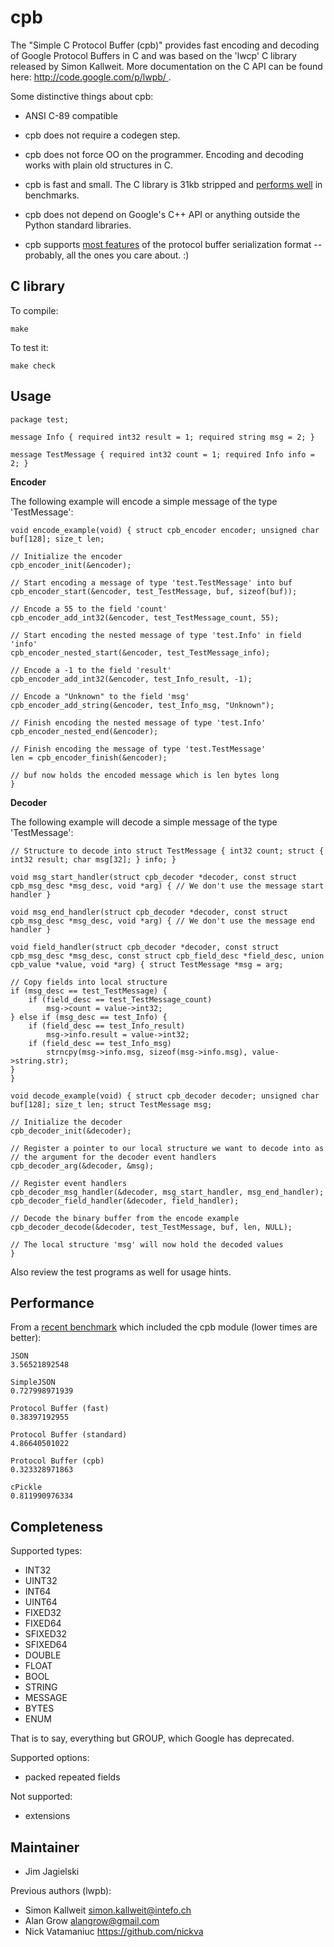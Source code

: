 cpb
====

The "Simple C Protocol Buffer (cpb)" provides fast encoding and decoding of Google Protocol Buffers in C and was based on the 'lwcp' C library released by Simon Kallweit. More documentation on the C API can be found here: [ http://code.google.com/p/lwpb/ ](http://code.google.com/p/lwpb/).

Some distinctive things about cpb:

  * ANSI C-89 compatible

  * cpb does not require a codegen step.

  * cpb does not force OO on the programmer. Encoding and decoding works with plain old structures in C.

  * cpb is fast and small. The C library is 31kb stripped and [performs well](#performance) in benchmarks.

  * cpb does not depend on Google's C++ API or anything outside the Python standard libraries.

  * cpb supports [most features](#completeness) of the protocol buffer serialization format -- probably, all the ones you care about. :)

C library
---------

To compile:

    make

To test it:

    make check

Usage
-----

```
package test;

message Info { required int32 result = 1; required string msg = 2; }

message TestMessage { required int32 count = 1; required Info info = 2; }
```

**Encoder**

The following example will encode a simple message of the type 'TestMessage':

```
void encode_example(void) { struct cpb_encoder encoder; unsigned char buf[128]; size_t len;

// Initialize the encoder
cpb_encoder_init(&encoder);

// Start encoding a message of type 'test.TestMessage' into buf
cpb_encoder_start(&encoder, test_TestMessage, buf, sizeof(buf));

// Encode a 55 to the field 'count'
cpb_encoder_add_int32(&encoder, test_TestMessage_count, 55);

// Start encoding the nested message of type 'test.Info' in field 'info'
cpb_encoder_nested_start(&encoder, test_TestMessage_info);

// Encode a -1 to the field 'result'
cpb_encoder_add_int32(&encoder, test_Info_result, -1);

// Encode a "Unknown" to the field 'msg'
cpb_encoder_add_string(&encoder, test_Info_msg, "Unknown");

// Finish encoding the nested message of type 'test.Info'
cpb_encoder_nested_end(&encoder);

// Finish encoding the message of type 'test.TestMessage'
len = cpb_encoder_finish(&encoder);

// buf now holds the encoded message which is len bytes long
}
```

**Decoder**

The following example will decode a simple message of the type 'TestMessage':

```
// Structure to decode into struct TestMessage { int32 count; struct { int32 result; char msg[32]; } info; }

void msg_start_handler(struct cpb_decoder *decoder, const struct cpb_msg_desc *msg_desc, void *arg) { // We don't use the message start handler }

void msg_end_handler(struct cpb_decoder *decoder, const struct cpb_msg_desc *msg_desc, void *arg) { // We don't use the message end handler }

void field_handler(struct cpb_decoder *decoder, const struct cpb_msg_desc *msg_desc, const struct cpb_field_desc *field_desc, union cpb_value *value, void *arg) { struct TestMessage *msg = arg;

// Copy fields into local structure
if (msg_desc == test_TestMessage) {
    if (field_desc == test_TestMessage_count)
        msg->count = value->int32;
} else if (msg_desc == test_Info) {
    if (field_desc == test_Info_result)
        msg->info.result = value->int32;
    if (field_desc == test_Info_msg)
        strncpy(msg->info.msg, sizeof(msg->info.msg), value->string.str);
}
}

void decode_example(void) { struct cpb_decoder decoder; unsigned char buf[128]; size_t len; struct TestMessage msg;

// Initialize the decoder
cpb_decoder_init(&decoder);

// Register a pointer to our local structure we want to decode into as
// the argument for the decoder event handlers
cpb_decoder_arg(&decoder, &msg);

// Register event handlers
cpb_decoder_msg_handler(&decoder, msg_start_handler, msg_end_handler);
cpb_decoder_field_handler(&decoder, field_handler);

// Decode the binary buffer from the encode example
cpb_decoder_decode(&decoder, test_TestMessage, buf, len, NULL);

// The local structure 'msg' will now hold the decoded values
}
```

Also review the test programs as well for usage hints.

Performance
-----------

From a [recent benchmark][fastpb-benchmark] which included the cpb module (lower times are better):

    JSON
    3.56521892548

    SimpleJSON 
    0.727998971939

    Protocol Buffer (fast)
    0.38397192955

    Protocol Buffer (standard)
    4.86640501022

    Protocol Buffer (cpb)
    0.323328971863

    cPickle
    0.811990976334

[fastpb-benchmark]: https://github.com/Greplin/fast-python-pb/tree/master/benchmark


Completeness
------------

Supported types:

  * INT32
  * UINT32
  * INT64
  * UINT64
  * FIXED32
  * FIXED64
  * SFIXED32
  * SFIXED64
  * DOUBLE
  * FLOAT
  * BOOL
  * STRING
  * MESSAGE
  * BYTES
  * ENUM

That is to say, everything but GROUP, which Google has deprecated.

Supported options:

  * packed repeated fields

Not supported:

  * extensions

Maintainer
----------

  * Jim Jagielski

Previous authors (lwpb):

  * Simon Kallweit <simon.kallweit@intefo.ch>
  * Alan Grow <alangrow@gmail.com>
  * Nick Vatamaniuc <https://github.com/nickva>

